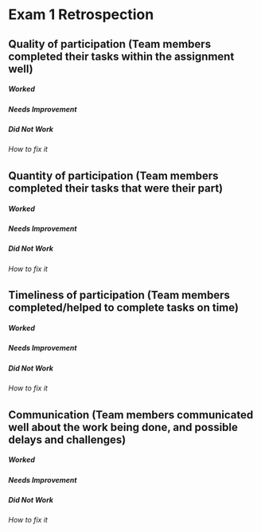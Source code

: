 # Exam 1 Retrospection

## Quality of participation (Team members completed their tasks within the assignment well)

##### Worked 

##### Needs Improvement

##### Did Not Work

###### How to fix it

## Quantity of participation (Team members completed their tasks that were their part)

##### Worked 

##### Needs Improvement 

##### Did Not Work 

###### How to fix it
 
## Timeliness of participation (Team members completed/helped to complete tasks on time)

##### Worked

##### Needs Improvement

##### Did Not Work

###### How to fix it 

## Communication (Team members communicated well about the work being done, and possible delays and challenges)

##### Worked

##### Needs Improvement

##### Did Not Work

###### How to fix it 
